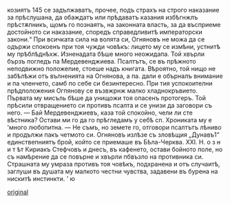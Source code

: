 ﻿козиятъ
145
се задължаватъ, прочее, подъ страхъ на строго наказание за прѣслушана, да обаждатъ или прѣдаватъ казания избѣгнжлъ прѣстѫпникъ, щомъ го познаятъ, на законната власть, за да въсприеме достойното си наказание, споредъ справедливитѣ императорски закони.“
При всичката сила на волята си, Огняновъ не можа да се одържи спокоенъ при тоя чужди човѣкъ: лицето му се измѣни, устнитѣ му прѣблѣднѣхж. Изненадата бѣше много неожидапа. Той хвърли бързъ погледъ па Мердевенджиева. Псалтътъ, се въ прѣжното неподвижно положепие, стоеше надъ книгата. Вѣроятно, той нищо не забѣлѣжи отъ вълненията на Огнянова, а па. дали е обърналъ внимание и па членчето, самб по себе си безинтересно. При тия успокоителни прѣдположения Огпянову се възвжрнж малко хладнокръвието. Първата му мисъль бѣше да унищожи тоя опасенъ протогеръ.
Той прѣсили отвращението си противъ псалта и се унизи да заговори съ него.
— Бай Мердевенджиевъ, каза той спокойно, чели ли сте вѣстника? Остави ми го да го прѣгледамъ у себѣ сп. Хрониката му е 'много любопитна.
— Не съмъ, но земете го, отговори псалтътъ лѣниво и продължи пакъ четмото си.
Огняновъ излѣзе съ зловѣщия „Дунавъ1“ единствепниятъ брой, който се приемаше въ Бѣла-Черква.
XXI.
Н. о з н и т ѣт
Кириакъ Стефчовъ и днесъ, въ кафенето, остави бойното поле, но съ намѣрение да се повърне и хвърли пбвъзло на противника си.
Страшната му умраза противъ тоя човѣкъ, подхранена и отъ случаитѣ, заглуши въ душата му малкото честни чувства, задавени въ бурена на нискитѣ инстинкти. ’
ю

[original](images/164.jpg)